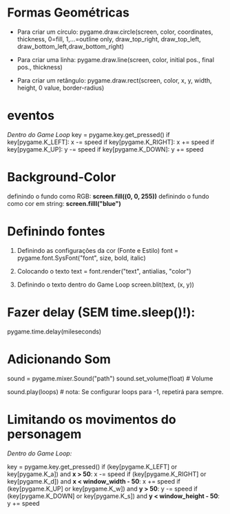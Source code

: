 # Formas Geométricas
- Para criar um círculo:
pygame.draw.circle(screen, color, coordinates, thickness, 0=fill, 1,...=outline only, draw_top_right, draw_top_left, draw_bottom_left,draw_bottom_right)

- Para criar uma linha:
pygame.draw.line(screen, color, initial pos., final pos., thickness)

- Para criar um retângulo:
pygame.draw.rect(screen, color,  x, y, width, height, 0 value, border-radius)


# eventos
*Dentro do Game Loop*
key = pygame.key.get_pressed()
if key[pygame.K_LEFT]:
    x -= speed
if key[pygame.K_RIGHT]:
    x += speed
if key[pygame.K_UP]:
    y -= speed
if key[pygame.K_DOWN]:
    y += speed


# Background-Color
definindo o fundo como RGB: **screen.fill((0, 0, 255))**
definindo o fundo como cor em string: **screen.filll("blue")**


# Definindo fontes
1. Definindo as configurações da cor (Fonte e Estilo)
font = pygame.font.SysFont("font", size, bold, italic)

2. Colocando o texto
text = font.render("text", antialias, "color")

3. Definindo o texto dentro do Game Loop
screen.blit(text, (x, y))


# Fazer delay (SEM time.sleep()!):
pygame.time.delay(mileseconds)


# Adicionando Som
sound = pygame.mixer.Sound("path")
sound.set_volume(float)  # Volume

sound.play(loops)  # nota: Se configurar loops para -1, repetirá para sempre.


# Limitando os movimentos do personagem
*Dentro do Game Loop:*

key = pygame.key.get_pressed()
if (key[pygame.K_LEFT] or key[pygame.K_a]) and **x > 50**:
    x -= speed
if (key[pygame.K_RIGHT] or key[pygame.K_d]) and **x < window_width - 50**:
    x += speed
if (key[pygame.K_UP] or key[pygame.K_w]) and **y > 50**:
    y -= speed
if (key[pygame.K_DOWN] or key[pygame.K_s]) and **y < window_height - 50**:
    y += speed
